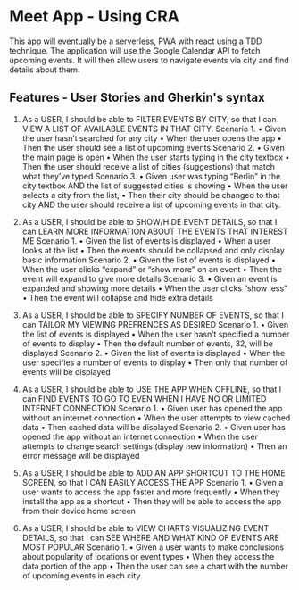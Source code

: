 <h1>Meet App - Using CRA</h1>

This app will eventually be a serverless, PWA with react using a TDD technique. The application will use the Google Calendar API to fetch upcoming events. It will then allow users to navigate events via city and find details about them.

<h2>Features - User Stories and Gherkin's syntax</h2>

1. As a USER, I should be able to FILTER EVENTS BY CITY, so that I can VIEW A LIST OF AVAILABLE EVENTS IN THAT CITY.
   Scenario 1.
   • Given the user hasn’t searched for any city
   • When the user opens the app
   • Then the user should see a list of upcoming events
   Scenario 2.
   • Given the main page is open
   • When the user starts typing in the city textbox
   • Then the user should receive a list of cities (suggestions) that match what they’ve typed
   Scenario 3.
   • Given user was typing “Berlin” in the city textbox AND the list of suggested cities is showing
   • When the user selects a city from the list,
   • Then their city should be changed to that city AND the user should receive a list of upcoming events in that city.

2. As a USER, I should be able to SHOW/HIDE EVENT DETAILS, so that I can LEARN MORE INFORMATION ABOUT THE EVENTS THAT INTEREST ME
   Scenario 1.
   • Given the list of events is displayed
   • When a user looks at the list
   • Then the events should be collapsed and only display basic information
   Scenario 2.
   • Given the list of events is displayed
   • When the user clicks “expand” or “show more” on an event
   • Then the event will expand to give more details
   Scenario 3.
   • Given an event is expanded and showing more details
   • When the user clicks “show less”
   • Then the event will collapse and hide extra details

3. As a USER, I should be able to SPECIFY NUMBER OF EVENTS, so that I can TAILOR MY VIEWING PREFRENCES AS DESIRED
   Scenario 1.
   • Given the list of events is displayed
   • When the user hasn’t specified a number of events to display
   • Then the default number of events, 32, will be displayed
   Scenario 2.
   • Given the list of events is displayed
   • When the user specifies a number of events to display
   • Then only that number of events will be displayed

4. As a USER, I should be able to USE THE APP WHEN OFFLINE, so that I can FIND EVENTS TO GO TO EVEN WHEN I HAVE NO OR LIMITED INTERNET CONNECTION
   Scenario 1.
   • Given user has opened the app without an internet connection
   • When the user attempts to view cached data
   • Then cached data will be displayed
   Scenario 2.
   • Given user has opened the app without an internet connection
   • When the user attempts to change search settings (display new information)
   • Then an error message will be displayed

5. As a USER, I should be able to ADD AN APP SHORTCUT TO THE HOME SCREEN, so that I CAN EASILY ACCESS THE APP
   Scenario 1.
   • Given a user wants to access the app faster and more frequently
   • When they install the app as a shortcut
   • Then they will be able to access the app from their device home screen

6. As a USER, I should be able to VIEW CHARTS VISUALIZING EVENT DETAILS, so that I can SEE WHERE AND WHAT KIND OF EVENTS ARE MOST POPULAR
   Scenario 1.
   • Given a user wants to make conclusions about popularity of locations or event types
   • When they access the data portion of the app
   • Then the user can see a chart with the number of upcoming events in each city.
